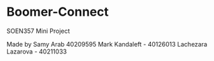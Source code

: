 # Boomer-Connect

SOEN357 Mini Project

Made by
Samy Arab 40209595
Mark Kandaleft - 40126013
Lachezara Lazarova - 40211033
